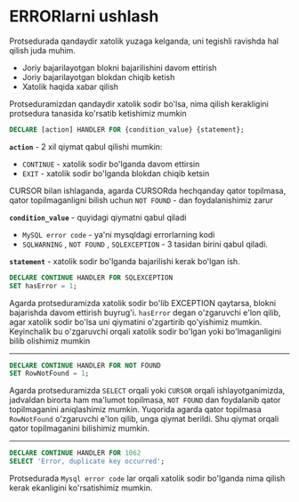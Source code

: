 # ERRORlarni ushlash

Protsedurada qandaydir xatolik yuzaga kelganda, uni tegishli ravishda hal qilish juda muhim.

- Joriy bajarilayotgan blokni bajarilishini davom ettirish
- Joriy bajarilayotgan blokdan chiqib ketish
- Xatolik haqida xabar qilish

Protseduramizdan qandaydir xatolik sodir bo'lsa, nima qilish kerakligini protsedura tanasida ko'rsatib ketishimiz mumkin

```sql
DECLARE [action] HANDLER FOR {condition_value} {statement};
```

**`action`** - 2 xil qiymat qabul qilishi mumkin:

- `CONTINUE` - xatolik sodir bo'lganda davom ettirsin
- `EXIT` -  xatolik sodir bo'lganda blokdan chiqib ketsin

CURSOR bilan ishlaganda, agarda CURSORda hechqanday qator topilmasa, qator topilmaganligni bilish uchun `NOT FOUND` - dan foydalanishimiz zarur

**`condition_value`** - quyidagi qiymatni qabul qiladi

- `MySQL error code` - ya'ni mysqldagi errorlarning kodi
- `SQLWARNING` , `NOT FOUND` , `SQLEXCEPTION` - 3 tasidan birini qabul qiladi.

**`statement`** - xatolik sodir bo'lganda bajarilishi kerak bo'lgan ish.

```sql
DECLARE CONTINUE HANDLER FOR SQLEXCEPTION 
SET hasError = 1;
```

Agarda protseduramizda xatolik sodir bo'lib EXCEPTION qaytarsa, blokni bajarishda davom ettirish buyrug'i. `hasError` degan o'zgaruvchi e'lon qilib, agar xatolik sodir bo'lsa uni qiymatini o'zgartirib qo'yishimiz mumkin. Keyinchalik bu o'zgaruvchi orqali xatolik sodir bo'lgan yoki bo'lmaganligini bilib olishimiz mumkin

---

```sql
DECLARE CONTINUE HANDLER FOR NOT FOUND 
SET RowNotFound = 1;
```

Agarda protseduramizda `SELECT` orqali yoki `CURSOR` orqali ishlayotganimizda, jadvaldan birorta ham ma'lumot topilmasa, `NOT FOUND` dan foydalanib qator topilmaganini aniqlashimiz mumkin. Yuqorida agarda qator topilmasa `RowNotFound` o'zgaruvchi e'lon qilib, unga qiymat berildi. Shu qiymat orqali qator topilmaganini bilishimiz mumkin.

---

```sql
DECLARE CONTINUE HANDLER FOR 1062
SELECT 'Error, duplicate key occurred';
```

Protsedurada  `Mysql error code` lar orqali xatolik sodir bo'lganda nima qilish kerak ekanligini ko'rsatishimiz mumkin.